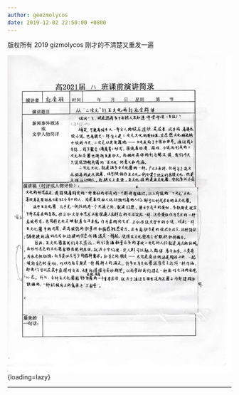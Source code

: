 ```yaml
---
author: geezmolycos
date: 2019-12-02 22:50:00 +0800
---
```


版权所有 2019 gizmolycos 刚才的不清楚又重发一遍

![](/images/qq-zone/2019-12-02.jpg){loading=lazy}

---
